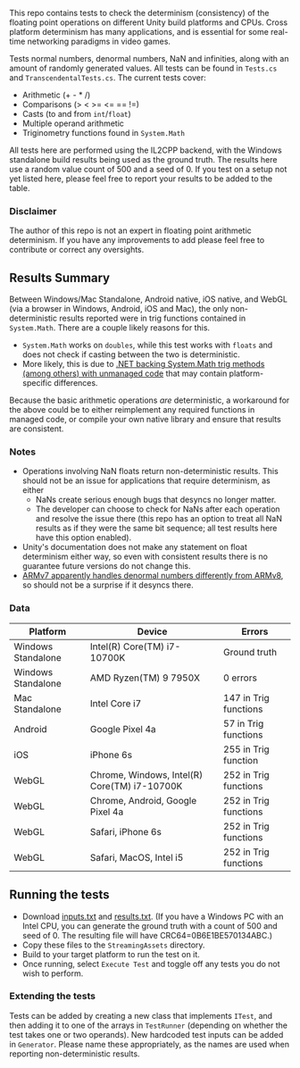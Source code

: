 This repo contains tests to check the determinism (consistency) of the floating point operations on different Unity build platforms and CPUs. Cross platform determinism has many applications, and is essential for some real-time networking paradigms in video games.

Tests normal numbers, denormal numbers, NaN and infinities, along with an amount of randomly generated values. All tests can be found in `Tests.cs` and `TranscendentalTests.cs`. The current tests cover:

- Arithmetic (+ - * /)
- Comparisons (> < >= <= == !=)
- Casts (to and from `int`/`float`)
- Multiple operand arithmetic
- Triginometry functions found in `System.Math`

All tests here are performed using the IL2CPP backend, with the Windows standalone build results being used as the ground truth. The results here use a random value count of 500 and a seed of 0. If you test on a setup not yet listed here, please feel free to report your results to be added to the table.

### Disclaimer

The author of this repo is not an expert in floating point arithmetic determinism. If you have any improvements to add please feel free to contribute or correct any oversights.

## Results Summary

Between Windows/Mac Standalone, Android native, iOS native, and WebGL (via a browser in Windows, Android, iOS and Mac), the only non-deterministic results reported were in trig functions contained in `System.Math`. There are a couple likely reasons for this.

- `System.Math` works on `doubles`, while this test works with `floats` and does not check if casting between the two is deterministic.
- More likely, this is due to [.NET backing System.Math trig methods (among others) with unmanaged code](https://referencesource.microsoft.com/#mscorlib/system/math.cs) that may contain platform-specific differences.

Because the basic arithmetic operations *are* deterministic, a workaround for the above could be to either reimplement any required functions in managed code, or compile your own native library and ensure that results are consistent.

### Notes

* Operations involving NaN floats return non-deterministic results. This should not be an issue for applications that require determinism, as either
  * NaNs create serious enough bugs that desyncs no longer matter.
  * The developer can choose to check for NaNs after each operation and resolve the issue there (this repo has an option to treat all NaN results as if they were the same bit sequence; all test results here have this option enabled).
* Unity's documentation does not make any statement on float determinism either way, so even with consistent results there is no guarantee future versions do not change this.
* [ARMv7 apparently handles denormal numbers differently from ARMv8](https://stackoverflow.com/a/53993942), so should not be a surprise if it desyncs there. 

### Data

| Platform           | Device                                       | Errors                |
|--------------------|----------------------------------------------|-----------------------|
| Windows Standalone | Intel(R) Core(TM) i7-10700K                  | Ground truth          |
| Windows Standalone | AMD Ryzen(TM) 9 7950X                        | 0 errors              |
| Mac Standalone     | Intel Core i7                                | 147 in Trig functions |
| Android            | Google Pixel 4a                              | 57 in Trig functions  |
| iOS                | iPhone 6s                                    | 255 in Trig function  |
| WebGL              | Chrome, Windows, Intel(R) Core(TM) i7-10700K | 252 in Trig functions |
| WebGL              | Chrome, Android, Google Pixel 4a             | 252 in Trig functions |
| WebGL              | Safari, iPhone 6s                            | 252 in Trig functions |
| WebGL              | Safari, MacOS, Intel i5                      | 252 in Trig functions |

## Running the tests

* Download [inputs.txt](https://github.com/IronWarrior/UnityCrossPlatformDeterministicFloats/files/10523786/inputs.txt) and [results.txt](https://github.com/IronWarrior/UnityCrossPlatformDeterministicFloats/files/10523787/results.txt). (If you have a Windows PC with an Intel CPU, you can generate the ground truth with a count of 500 and seed of 0. The resulting file will have CRC64=0B6E1BE570134ABC.)
* Copy these files to the `StreamingAssets` directory.
* Build to your target platform to run the test on it.
* Once running, select `Execute Test` and toggle off any tests you do not wish to perform.

### Extending the tests

Tests can be added by creating a new class that implements `ITest`, and then adding it to one of the arrays in `TestRunner` (depending on whether the test takes one or two operands). New hardcoded test inputs can be added in `Generator`. Please name these appropriately, as the names are used when reporting non-deterministic results.
